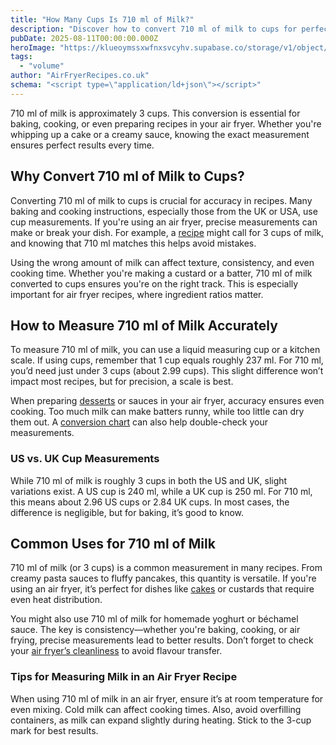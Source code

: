 ```yaml
---
title: "How Many Cups Is 710 ml of Milk?"
description: "Discover how to convert 710 ml of milk to cups for perfect baking and cooking every time. Get precise measurements in seconds!"
pubDate: 2025-08-11T00:00:00.000Z
heroImage: "https://klueoymssxwfnxsvcyhv.supabase.co/storage/v1/object/public/md/how-many-cups-is-710-ml-of-milk-33271c85.webp"
tags:
  - "volume"
author: "AirFryerRecipes.co.uk"
schema: "<script type=\"application/ld+json\"></script>"
---
```


<p>710 ml of milk is approximately 3 cups. This conversion is essential for baking, cooking, or even preparing recipes in your air fryer. Whether you're whipping up a cake or a creamy sauce, knowing the exact measurement ensures perfect results every time.</p>

<h2>Why Convert 710 ml of Milk to Cups?</h2>
<p>Converting 710 ml of milk to cups is crucial for accuracy in recipes. Many baking and cooking instructions, especially those from the UK or USA, use cup measurements. If you're using an air fryer, precise measurements can make or break your dish. For example, a <a href=https://www.airfryerrecipe.co.uk/recipes>recipe</a> might call for 3 cups of milk, and knowing that 710 ml matches this helps avoid mistakes.</p>
<p>Using the wrong amount of milk can affect texture, consistency, and even cooking time. Whether you're making a custard or a batter, 710 ml of milk converted to cups ensures you're on the right track. This is especially important for air fryer recipes, where ingredient ratios matter.</p>

<h2>How to Measure 710 ml of Milk Accurately</h2>
<p>To measure 710 ml of milk, you can use a liquid measuring cup or a kitchen scale. If using cups, remember that 1 cup equals roughly 237 ml. For 710 ml, you’d need just under 3 cups (about 2.99 cups). This slight difference won’t impact most recipes, but for precision, a scale is best.</p>
<p>When preparing <a href=https://www.airfryerrecipe.co.uk/recipe-category/dessert>desserts</a> or sauces in your air fryer, accuracy ensures even cooking. Too much milk can make batters runny, while too little can dry them out. A <a href=https://www.airfryerrecipe.co.uk/air-fryer-conversion-chart>conversion chart</a> can also help double-check your measurements.</p>

<h3>US vs. UK Cup Measurements</h3>
<p>While 710 ml of milk is roughly 3 cups in both the US and UK, slight variations exist. A US cup is 240 ml, while a UK cup is 250 ml. For 710 ml, this means about 2.96 US cups or 2.84 UK cups. In most cases, the difference is negligible, but for baking, it’s good to know.</p>

<h2>Common Uses for 710 ml of Milk</h2>
<p>710 ml of milk (or 3 cups) is a common measurement in many recipes. From creamy pasta sauces to fluffy pancakes, this quantity is versatile. If you're using an air fryer, it’s perfect for dishes like <a href=https://www.airfryerrecipe.co.uk/recipe-category/cakes>cakes</a> or custards that require even heat distribution.</p>
<p>You might also use 710 ml of milk for homemade yoghurt or béchamel sauce. The key is consistency—whether you're baking, cooking, or air frying, precise measurements lead to better results. Don’t forget to check your <a href=https://www.airfryerrecipe.co.uk/air-fryer-cleaner>air fryer’s cleanliness</a> to avoid flavour transfer.</p>

<h3>Tips for Measuring Milk in an Air Fryer Recipe</h3>
<p>When using 710 ml of milk in an air fryer, ensure it’s at room temperature for even mixing. Cold milk can affect cooking times. Also, avoid overfilling containers, as milk can expand slightly during heating. Stick to the 3-cup mark for best results.</p>